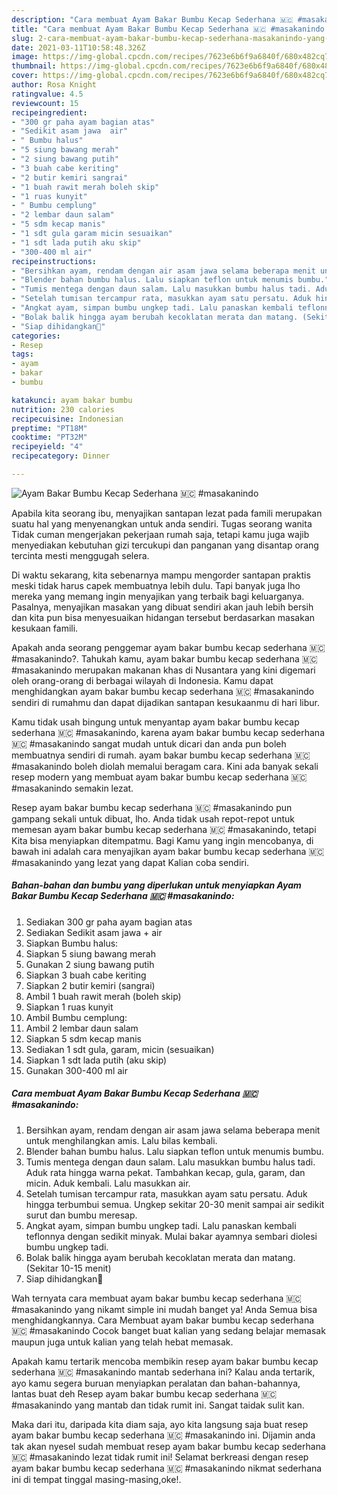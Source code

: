 ```yaml
---
description: "Cara membuat Ayam Bakar Bumbu Kecap Sederhana 🇲🇨 #masakanindo yang nikmat dan Mudah Dibuat"
title: "Cara membuat Ayam Bakar Bumbu Kecap Sederhana 🇲🇨 #masakanindo yang nikmat dan Mudah Dibuat"
slug: 2-cara-membuat-ayam-bakar-bumbu-kecap-sederhana-masakanindo-yang-nikmat-dan-mudah-dibuat
date: 2021-03-11T10:58:48.326Z
image: https://img-global.cpcdn.com/recipes/7623e6b6f9a6840f/680x482cq70/ayam-bakar-bumbu-kecap-sederhana-🇲🇨-masakanindo-foto-resep-utama.jpg
thumbnail: https://img-global.cpcdn.com/recipes/7623e6b6f9a6840f/680x482cq70/ayam-bakar-bumbu-kecap-sederhana-🇲🇨-masakanindo-foto-resep-utama.jpg
cover: https://img-global.cpcdn.com/recipes/7623e6b6f9a6840f/680x482cq70/ayam-bakar-bumbu-kecap-sederhana-🇲🇨-masakanindo-foto-resep-utama.jpg
author: Rosa Knight
ratingvalue: 4.5
reviewcount: 15
recipeingredient:
- "300 gr paha ayam bagian atas"
- "Sedikit asam jawa  air"
- " Bumbu halus"
- "5 siung bawang merah"
- "2 siung bawang putih"
- "3 buah cabe keriting"
- "2 butir kemiri sangrai"
- "1 buah rawit merah boleh skip"
- "1 ruas kunyit"
- " Bumbu cemplung"
- "2 lembar daun salam"
- "5 sdm kecap manis"
- "1 sdt gula garam micin sesuaikan"
- "1 sdt lada putih aku skip"
- "300-400 ml air"
recipeinstructions:
- "Bersihkan ayam, rendam dengan air asam jawa selama beberapa menit untuk menghilangkan amis. Lalu bilas kembali."
- "Blender bahan bumbu halus. Lalu siapkan teflon untuk menumis bumbu."
- "Tumis mentega dengan daun salam. Lalu masukkan bumbu halus tadi. Aduk rata hingga warna pekat. Tambahkan kecap, gula, garam, dan micin. Aduk kembali. Lalu masukkan air."
- "Setelah tumisan tercampur rata, masukkan ayam satu persatu. Aduk hingga terbumbui semua. Ungkep sekitar 20-30 menit sampai air sedikit surut dan bumbu meresap."
- "Angkat ayam, simpan bumbu ungkep tadi. Lalu panaskan kembali teflonnya dengan sedikit minyak. Mulai bakar ayamnya sembari diolesi bumbu ungkep tadi."
- "Bolak balik hingga ayam berubah kecoklatan merata dan matang. (Sekitar 10-15 menit)"
- "Siap dihidangkan🥰"
categories:
- Resep
tags:
- ayam
- bakar
- bumbu

katakunci: ayam bakar bumbu 
nutrition: 230 calories
recipecuisine: Indonesian
preptime: "PT18M"
cooktime: "PT32M"
recipeyield: "4"
recipecategory: Dinner

---
```



![Ayam Bakar Bumbu Kecap Sederhana 🇲🇨 #masakanindo](https://img-global.cpcdn.com/recipes/7623e6b6f9a6840f/680x482cq70/ayam-bakar-bumbu-kecap-sederhana-🇲🇨-masakanindo-foto-resep-utama.jpg)

Apabila kita seorang ibu, menyajikan santapan lezat pada famili merupakan suatu hal yang menyenangkan untuk anda sendiri. Tugas seorang  wanita Tidak cuman mengerjakan pekerjaan rumah saja, tetapi kamu juga wajib menyediakan kebutuhan gizi tercukupi dan panganan yang disantap orang tercinta mesti menggugah selera.

Di waktu  sekarang, kita sebenarnya mampu mengorder santapan praktis meski tidak harus capek membuatnya lebih dulu. Tapi banyak juga lho mereka yang memang ingin menyajikan yang terbaik bagi keluarganya. Pasalnya, menyajikan masakan yang dibuat sendiri akan jauh lebih bersih dan kita pun bisa menyesuaikan hidangan tersebut berdasarkan masakan kesukaan famili. 



Apakah anda seorang penggemar ayam bakar bumbu kecap sederhana 🇲🇨 #masakanindo?. Tahukah kamu, ayam bakar bumbu kecap sederhana 🇲🇨 #masakanindo merupakan makanan khas di Nusantara yang kini digemari oleh orang-orang di berbagai wilayah di Indonesia. Kamu dapat menghidangkan ayam bakar bumbu kecap sederhana 🇲🇨 #masakanindo sendiri di rumahmu dan dapat dijadikan santapan kesukaanmu di hari libur.

Kamu tidak usah bingung untuk menyantap ayam bakar bumbu kecap sederhana 🇲🇨 #masakanindo, karena ayam bakar bumbu kecap sederhana 🇲🇨 #masakanindo sangat mudah untuk dicari dan anda pun boleh membuatnya sendiri di rumah. ayam bakar bumbu kecap sederhana 🇲🇨 #masakanindo boleh diolah memalui beragam cara. Kini ada banyak sekali resep modern yang membuat ayam bakar bumbu kecap sederhana 🇲🇨 #masakanindo semakin lezat.

Resep ayam bakar bumbu kecap sederhana 🇲🇨 #masakanindo pun gampang sekali untuk dibuat, lho. Anda tidak usah repot-repot untuk memesan ayam bakar bumbu kecap sederhana 🇲🇨 #masakanindo, tetapi Kita bisa menyiapkan ditempatmu. Bagi Kamu yang ingin mencobanya, di bawah ini adalah cara menyajikan ayam bakar bumbu kecap sederhana 🇲🇨 #masakanindo yang lezat yang dapat Kalian coba sendiri.

<!--inarticleads1-->

##### Bahan-bahan dan bumbu yang diperlukan untuk menyiapkan Ayam Bakar Bumbu Kecap Sederhana 🇲🇨 #masakanindo:

1. Sediakan 300 gr paha ayam bagian atas
1. Sediakan Sedikit asam jawa + air
1. Siapkan  Bumbu halus:
1. Siapkan 5 siung bawang merah
1. Gunakan 2 siung bawang putih
1. Siapkan 3 buah cabe keriting
1. Siapkan 2 butir kemiri (sangrai)
1. Ambil 1 buah rawit merah (boleh skip)
1. Siapkan 1 ruas kunyit
1. Ambil  Bumbu cemplung:
1. Ambil 2 lembar daun salam
1. Siapkan 5 sdm kecap manis
1. Sediakan 1 sdt gula, garam, micin (sesuaikan)
1. Siapkan 1 sdt lada putih (aku skip)
1. Gunakan 300-400 ml air




<!--inarticleads2-->

##### Cara membuat Ayam Bakar Bumbu Kecap Sederhana 🇲🇨 #masakanindo:

1. Bersihkan ayam, rendam dengan air asam jawa selama beberapa menit untuk menghilangkan amis. Lalu bilas kembali.
1. Blender bahan bumbu halus. Lalu siapkan teflon untuk menumis bumbu.
1. Tumis mentega dengan daun salam. Lalu masukkan bumbu halus tadi. Aduk rata hingga warna pekat. Tambahkan kecap, gula, garam, dan micin. Aduk kembali. Lalu masukkan air.
1. Setelah tumisan tercampur rata, masukkan ayam satu persatu. Aduk hingga terbumbui semua. Ungkep sekitar 20-30 menit sampai air sedikit surut dan bumbu meresap.
1. Angkat ayam, simpan bumbu ungkep tadi. Lalu panaskan kembali teflonnya dengan sedikit minyak. Mulai bakar ayamnya sembari diolesi bumbu ungkep tadi.
1. Bolak balik hingga ayam berubah kecoklatan merata dan matang. (Sekitar 10-15 menit)
1. Siap dihidangkan🥰




Wah ternyata cara membuat ayam bakar bumbu kecap sederhana 🇲🇨 #masakanindo yang nikamt simple ini mudah banget ya! Anda Semua bisa menghidangkannya. Cara Membuat ayam bakar bumbu kecap sederhana 🇲🇨 #masakanindo Cocok banget buat kalian yang sedang belajar memasak maupun juga untuk kalian yang telah hebat memasak.

Apakah kamu tertarik mencoba membikin resep ayam bakar bumbu kecap sederhana 🇲🇨 #masakanindo mantab sederhana ini? Kalau anda tertarik, ayo kamu segera buruan menyiapkan peralatan dan bahan-bahannya, lantas buat deh Resep ayam bakar bumbu kecap sederhana 🇲🇨 #masakanindo yang mantab dan tidak rumit ini. Sangat taidak sulit kan. 

Maka dari itu, daripada kita diam saja, ayo kita langsung saja buat resep ayam bakar bumbu kecap sederhana 🇲🇨 #masakanindo ini. Dijamin anda tak akan nyesel sudah membuat resep ayam bakar bumbu kecap sederhana 🇲🇨 #masakanindo lezat tidak rumit ini! Selamat berkreasi dengan resep ayam bakar bumbu kecap sederhana 🇲🇨 #masakanindo nikmat sederhana ini di tempat tinggal masing-masing,oke!.

